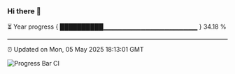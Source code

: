 ### Hi there 👋

⏳ Year progress { ██████████▁▁▁▁▁▁▁▁▁▁▁▁▁▁▁▁▁▁▁▁ } 34.18 %

---

⏰ Updated on Mon, 05 May 2025 18:13:01 GMT

![Progress Bar CI](https://github.com/Shyam-Makwana/GitHub-Actions-Demo/workflows/Progress%20Bar%20CI/badge.svg)
